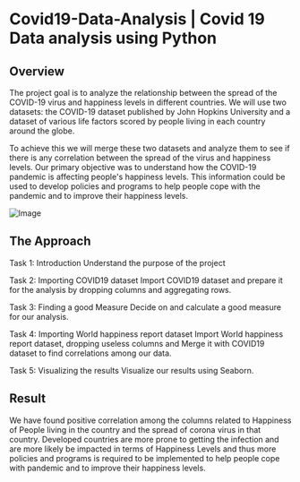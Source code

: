 # Covid19-Data-Analysis | Covid 19 Data analysis using Python


## Overview
The project goal is to analyze the relationship between the spread of the COVID-19 virus and happiness levels in different countries. 
We will use two datasets: the COVID-19 dataset published by John Hopkins University and a dataset of various life factors scored by people living in each country around the globe. 

To achieve this we will merge these two datasets and analyze them to see if there is any correlation between the spread of the virus and happiness levels. Our primary objective was to understand how the COVID-19 pandemic is affecting people's happiness levels. 
This information could be used to develop policies and programs to help people cope with the pandemic and to improve their happiness levels.

![Image](./covid19_IMG.png)

## The Approach
Task 1: Introduction
Understand the purpose of the project

Task 2: Importing COVID19 dataset 
Import COVID19 dataset and prepare it for the analysis by dropping columns and aggregating rows.

Task 3: Finding a good Measure 
Decide on and calculate a good measure for our analysis.

Task 4: Importing World happiness report dataset 
Import World happiness report dataset, dropping useless columns and Merge it with COVID19 dataset to find correlations among our data.

Task 5: Visualizing the results 
Visualize our results using Seaborn.

## Result
We have found positive correlation among the columns related to Happiness of People living in the country and the spread of corona virus in that country.
Developed countries are more prone to getting the infection and are more likely be impacted in terms of Happiness Levels and thus more policies and programs
is required to be implemented to help people cope with pandemic and to improve their happiness levels.
